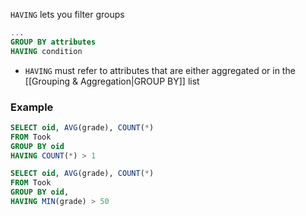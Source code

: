 `HAVING` lets you filter groups
```sql
...
GROUP BY attributes
HAVING condition
```
- `HAVING` must refer to attributes that are either aggregated or in the [[Grouping & Aggregation|GROUP BY]] list
### Example
```sql
SELECT oid, AVG(grade), COUNT(*)
FROM Took
GROUP BY oid
HAVING COUNT(*) > 1
```
```sql
SELECT oid, AVG(grade), COUNT(*)
FROM Took
GROUP BY oid,
HAVING MIN(grade) > 50
```